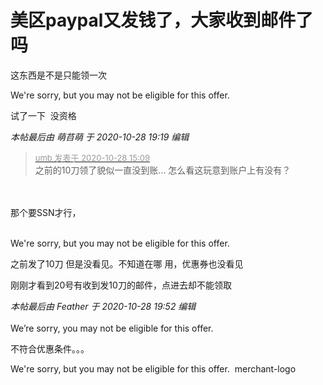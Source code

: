 # 美区paypal又发钱了，大家收到邮件了吗


这东西是不是只能领一次

We're sorry, but you may not be eligible for this offer.<img id="aimg_y79X5" onclick="zoom(this, this.src, 0, 0, 0)" class="zoom" src="https://cdn.jsdelivr.net/gh/hishis/forum-master/public/images/patch.gif" onmouseover="img_onmouseoverfunc(this)" onload="thumbImg(this)" border="0" alt="" />

试了一下&nbsp;&nbsp;没资格

<i class="pstatus"> 本帖最后由 萌䒤萌 于 2020-10-28 19:19 编辑 </i><br />
<div class="quote"><blockquote><font size="2"><a href="https://www.hostloc.com/forum.php?mod=redirect&amp;goto=findpost&amp;pid=9364205&amp;ptid=759416" target="_blank"><font color="#999999">umb 发表于 2020-10-28 15:09</font></a></font><br />
之前的10刀领了貌似一直没到账... 怎么看这玩意到账户上有没有？</blockquote></div><br />
<br />
那个要SSN才行，<br />
<br />
<img id="aimg_P2Lf2" onclick="zoom(this, this.src, 0, 0, 0)" class="zoom" src="https://s1.ax1x.com/2020/10/28/B3oqhT.jpg" onmouseover="img_onmouseoverfunc(this)" onload="thumbImg(this)" border="0" alt="" /><br />
<img id="aimg_AJwW9" onclick="zoom(this, this.src, 0, 0, 0)" class="zoom" src="https://s1.ax1x.com/2020/10/28/B3obNV.jpg" onmouseover="img_onmouseoverfunc(this)" onload="thumbImg(this)" border="0" alt="" />

We're sorry, but you may not be eligible for this offer.

之前发了10刀 但是没看见。不知道在哪 用，优惠券也没看见

刚刚才看到20号有收到发10刀的邮件，点进去却不能领取

<i class="pstatus"> 本帖最后由 Feather 于 2020-10-28 19:52 编辑 </i><br />
<br />
We’re sorry, you may not be eligible for this offer.

不符合优惠条件。。。

We're sorry, but you may not be eligible for this offer.&nbsp;&nbsp;merchant-logo
